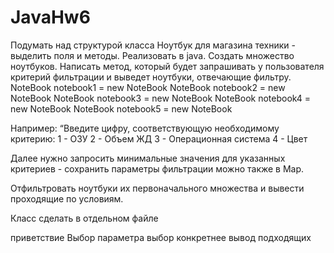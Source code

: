 # JavaHw6

Подумать над структурой класса Ноутбук для магазина техники - выделить поля и методы. Реализовать в java.
Создать множество ноутбуков.
Написать метод, который будет запрашивать у пользователя критерий фильтрации и выведет ноутбуки, отвечающие фильтру.
NoteBook notebook1 = new NoteBook
NoteBook notebook2 = new NoteBook
NoteBook notebook3 = new NoteBook
NoteBook notebook4 = new NoteBook
NoteBook notebook5 = new NoteBook

Например: “Введите цифру, соответствующую необходимому критерию:
1 - ОЗУ
2 - Объем ЖД
3 - Операционная система
4 - Цвет

Далее нужно запросить минимальные значения для указанных критериев - сохранить параметры фильтрации можно также в Map.

Отфильтровать ноутбуки их первоначального множества и вывести проходящие по условиям.

Класс сделать в отдельном файле

приветствие
Выбор параметра
выбор конкретнее
вывод подходящих
